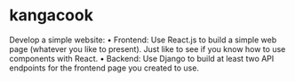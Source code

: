 # kangacook
Develop a simple website:  • Frontend: Use React.js to build a simple web page (whatever you like to present). Just like to see if you know how to use components with React. • Backend: Use Django to build at least two API endpoints for the frontend page you created to use.
